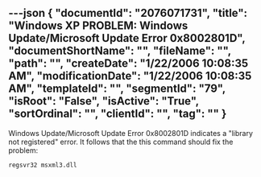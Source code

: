 ---json
{
  "documentId": "2076071731",
  "title": "Windows XP PROBLEM: Windows Update/Microsoft Update Error 0x8002801D",
  "documentShortName": "",
  "fileName": "",
  "path": "",
  "createDate": "1/22/2006 10:08:35 AM",
  "modificationDate": "1/22/2006 10:08:35 AM",
  "templateId": "",
  "segmentId": "79",
  "isRoot": "False",
  "isActive": "True",
  "sortOrdinal": "",
  "clientId": "",
  "tag": ""
}
---

Windows Update/Microsoft Update Error 0x8002801D indicates a &quot;library not registered&quot; error. It follows that the this command should fix the problem:

    regsvr32 msxml3.dll
